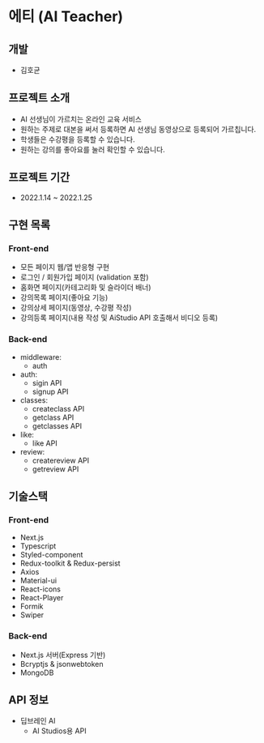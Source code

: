 # 에티 (AI Teacher)

## 개발

- 김호균

## 프로젝트 소개

- AI 선생님이 가르치는 온라인 교육 서비스
- 원하는 주제로 대본을 써서 등록하면 AI 선생님 동영상으로 등록되어 가르칩니다.
- 학생들은 수강평을 등록할 수 있습니다.
- 원하는 강의를 좋아요를 눌러 확인할 수 있습니다.

## 프로젝트 기간

- 2022.1.14 ~ 2022.1.25

## 구현 목록

### Front-end

- 모든 페이지 웹/앱 반응형 구현
- 로그인 / 회원가입 페이지 (validation 포함)
- 홈화면 페이지(카테고리화 및 슬라이더 배너)
- 강의목록 페이지(좋아요 기능)
- 강의상세 페이지(동영상, 수강평 작성)
- 강의등록 페이지(내용 작성 및 AiStudio API 호출해서 비디오 등록)

### Back-end

- middleware:
  - auth
- auth:
  - sigin API
  - signup API
- classes:
  - createclass API
  - getclass API
  - getclasses API
- like:
  - like API
- review:
  - createreview API
  - getreview API

## 기술스택

### Front-end

- Next.js
- Typescript
- Styled-component
- Redux-toolkit & Redux-persist
- Axios
- Material-ui
- React-icons
- React-Player
- Formik
- Swiper

### Back-end

- Next.js 서버(Express 기반)
- Bcryptjs & jsonwebtoken
- MongoDB

## API 정보

- 딥브레인 AI
  - AI Studios용 API
